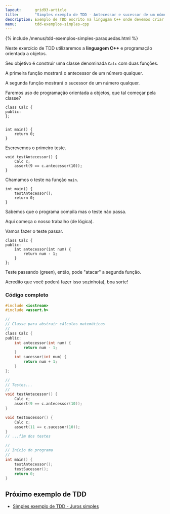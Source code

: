 ```yaml
---
layout:      grid93-article
title:       "Simples exemplo de TDD - Antecessor e sucessor de um número qualquer (oop)"
description: Exemplo de TDD escrito na lingugam C++ onde devemos criar duas funções, uma para mostrar o sucessor de um número e a outra para mostrar o antecessor.
menu:        tdd-exemplos-simples-cpp
---
```


{% include /menus/tdd-exemplos-simples-paraquedas.html %}

Neste exercício de TDD  utilizaremos a __linguagem C++__ e programação orientada a objetos.

Seu objetivo é construir uma classe denominada `Calc` com duas funções.

A primeira função mostrará o antecessor de um número qualquer.

A segunda função mostrará o sucessor de um número qualquer.

Faremos uso de programação orientada a objetos, que tal começar pela classe?

    class Calc {
    public:
    };


    int main() {
        return 0;
    }

Escrevemos o primeiro teste.

    void testAntecessor() {
        Calc c;
        assert(9 == c.antecessor(10));
    }

Chamamos o teste na função `main`.

    int main() {
        testAntecessor();
        return 0;
    }

Sabemos que o programa compila mas o teste não passa.

Aqui começa o nosso trabalho (de lógica).

Vamos fazer o teste passar.

    class Calc {
    public:
        int antecessor(int num) {
            return num - 1;
        }
    };

Teste passando (green), então, pode "atacar" a segunda função.

Acredito que você poderá fazer isso sozinho(a), boa sorte!



### Código completo

```c
#include <iostream>
#include <assert.h>

//
// Classe para abstrair cálculos matemáticos
//
class Calc {
public:
    int antecessor(int num) {
        return num - 1;
    }
    int sucessor(int num) {
        return num + 1;
    }
};

//
// Testes...
//
void testAntecessor() {
    Calc c;
    assert(9 == c.antecessor(10));
}

void testSucessor() {
    Calc c;
    assert(11 == c.sucessor(10));
}
// ...fim dos testes

//
// Início do programa
//
int main() {
    testAntecessor();
    testSucessor();
    return 0;
}
```


Próximo exemplo de TDD
---

- [Simples exemplo de TDD - Juros simples](/tdd/exemplo-tdd-juros-simples/)